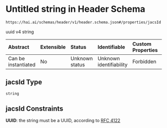 # Untitled string in Header Schema

```txt
https://hai.ai/schemas/header/v1/header.schema.json#/properties/jacsId
```

uuid v4 string

| Abstract            | Extensible | Status         | Identifiable            | Custom Properties | Additional Properties | Access Restrictions | Defined In                                                                                                         |
| :------------------ | :--------- | :------------- | :---------------------- | :---------------- | :-------------------- | :------------------ | :----------------------------------------------------------------------------------------------------------------- |
| Can be instantiated | No         | Unknown status | Unknown identifiability | Forbidden         | Allowed               | none                | [header.schema.json\*](../../https:/hai.ai/schemas/=./schemas/header/v1/header.schema.json "open original schema") |

## jacsId Type

`string`

## jacsId Constraints

**UUID**: the string must be a UUID, according to [RFC 4122](https://tools.ietf.org/html/rfc4122 "check the specification")
